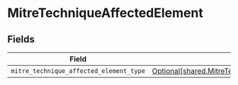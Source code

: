 # MitreTechniqueAffectedElement


## Fields

| Field                                                                                                                                                                        | Type                                                                                                                                                                         | Required                                                                                                                                                                     | Description                                                                                                                                                                  |
| ---------------------------------------------------------------------------------------------------------------------------------------------------------------------------- | ---------------------------------------------------------------------------------------------------------------------------------------------------------------------------- | ---------------------------------------------------------------------------------------------------------------------------------------------------------------------------- | ---------------------------------------------------------------------------------------------------------------------------------------------------------------------------- |
| `mitre_technique_affected_element_type`                                                                                                                                      | [Optional[shared.MitreTechniqueAffectedElementMitreTechniqueAffectedElementType]](undefined/models/shared/mitretechniqueaffectedelementmitretechniqueaffectedelementtype.md) | :heavy_minus_sign:                                                                                                                                                           | N/A                                                                                                                                                                          |